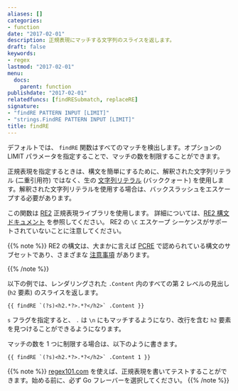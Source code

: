```yaml
---
aliases: []
categories:
- function
date: "2017-02-01"
description: 正規表現にマッチする文字列のスライスを返します。
draft: false
keywords:
- regex
lastmod: "2017-02-01"
menu:
  docs:
    parent: function
publishdate: "2017-02-01"
relatedfuncs: [findRESubmatch, replaceRE]
signature:
- "findRE PATTERN INPUT [LIMIT]"
- "strings.FindRE PATTERN INPUT [LIMIT]"
title: findRE
---
```

デフォルトでは、 `findRE` 関数はすべてのマッチを検出します。オプションの LIMIT パラメータを指定することで、マッチの数を制限することができます。

正規表現を指定するときは、構文を簡単にするために、解釈された文字列リテラル (二重引用符) ではなく、生の [文字列リテラル][string literal] (バッククォート) を使用します。解釈された文字列リテラルを使用する場合は、バックスラッシュをエスケープする必要があります。

[string literal]: https://go.dev/ref/spec#String_literals

この関数は [RE2] 正規表現ライブラリを使用します。
詳細については、[RE2 構文ドキュメント][RE2 syntax documentation] を参照してください。
RE2 の `\C` エスケープ シーケンスがサポートされていないことに注意してください。

[RE2]: https://github.com/google/re2/
[RE2 syntax documentation]: https://github.com/google/re2/wiki/Syntax/

{{% note %}}
RE2 の構文は、大まかに言えば [PCRE] で認められている構文のサブセットであり、さまざまな [注意事項][caveats] があります。

[caveats]: https://swtch.com/~rsc/regexp/regexp3.html#caveats
[PCRE]: https://www.pcre.org/
{{% /note %}}

以下の例では、レンダリングされた `.Content` 内のすべての第 2 レベルの見出し (`h2` 要素) のスライスを返します。

```go-html-template
{{ findRE `(?s)<h2.*?>.*?</h2>` .Content }}
```

`s` フラグを指定すると、 `.` は `\n` にもマッチするようになり、改行を含む `h2` 要素を見つけることができるようになります。

マッチの数を 1 つに制限する場合は、以下のように書きます。

```go-html-template
{{ findRE `(?s)<h2.*?>.*?</h2>` .Content 1 }}
```

{{% note %}}
[regex101.com](https://regex101.com/) を使えば、正規表現を書いてテストすることができます。始める前に、必ず Go フレーバーを選択してください。
{{% /note %}}
